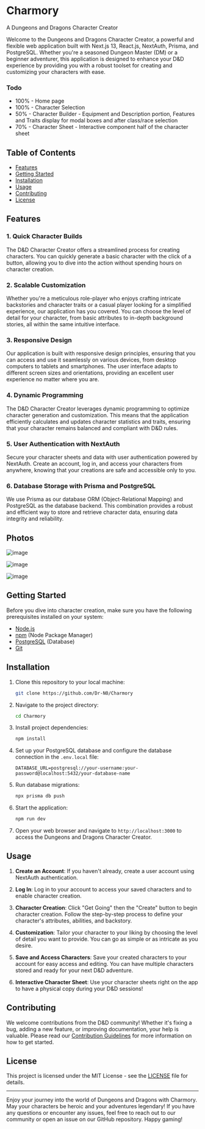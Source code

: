 # Charmory
A Dungeons and Dragons Character Creator

Welcome to the Dungeons and Dragons Character Creator, a powerful and flexible web application built with Next.js 13, React.js, NextAuth, Prisma, and PostgreSQL. Whether you're a seasoned Dungeon Master (DM) or a beginner adventurer, this application is designed to enhance your D&D experience by providing you with a robust toolset for creating and customizing your characters with ease.

### Todo
- 100% - Home page
- 100% - Character Selection
- 50% - Character Builder - Equipment and Description portion, Features and Traits display for modal boxes and after class/race selection
- 70% - Character Sheet - Interactive component half of the character sheet


## Table of Contents

- [Features](#features)
- [Getting Started](#getting-started)
- [Installation](#installation)
- [Usage](#usage)
- [Contributing](#contributing)
- [License](#license)

## Features

### 1. Quick Character Builds
The D&D Character Creator offers a streamlined process for creating characters. You can quickly generate a basic character with the click of a button, allowing you to dive into the action without spending hours on character creation.

### 2. Scalable Customization
Whether you're a meticulous role-player who enjoys crafting intricate backstories and character traits or a casual player looking for a simplified experience, our application has you covered. You can choose the level of detail for your character, from basic attributes to in-depth background stories, all within the same intuitive interface.

### 3. Responsive Design
Our application is built with responsive design principles, ensuring that you can access and use it seamlessly on various devices, from desktop computers to tablets and smartphones. The user interface adapts to different screen sizes and orientations, providing an excellent user experience no matter where you are.

### 4. Dynamic Programming
The D&D Character Creator leverages dynamic programming to optimize character generation and customization. This means that the application efficiently calculates and updates character statistics and traits, ensuring that your character remains balanced and compliant with D&D rules.

### 5. User Authentication with NextAuth
Secure your character sheets and data with user authentication powered by NextAuth. Create an account, log in, and access your characters from anywhere, knowing that your creations are safe and accessible only to you.

### 6. Database Storage with Prisma and PostgreSQL
We use Prisma as our database ORM (Object-Relational Mapping) and PostgreSQL as the database backend. This combination provides a robust and efficient way to store and retrieve character data, ensuring data integrity and reliability.

## Photos

![image](https://github.com/Dr-N0/Charmory/assets/15280703/2b90be9d-91a7-4209-9510-ce5dcf813334)

![image](https://github.com/Dr-N0/Charmory/assets/15280703/85429dd1-0bae-4db3-9e78-36349ec97750)

![image](https://github.com/Dr-N0/Charmory/assets/15280703/876c39f7-3737-4db9-b427-6c8ba4384bc6)

## Getting Started

Before you dive into character creation, make sure you have the following prerequisites installed on your system:

- [Node.js](https://nodejs.org/)
- [npm](https://www.npmjs.com/) (Node Package Manager)
- [PostgreSQL](https://www.postgresql.org/) (Database)
- [Git](https://git-scm.com/)

## Installation

1. Clone this repository to your local machine:

   ```bash
   git clone https://github.com/Dr-N0/Charmory
   ```

2. Navigate to the project directory:

   ```bash
   cd Charmory
   ```

3. Install project dependencies:

   ```bash
   npm install
   ```

4. Set up your PostgreSQL database and configure the database connection in the `.env.local` file:

   ```
   DATABASE_URL=postgresql://your-username:your-password@localhost:5432/your-database-name
   ```

5. Run database migrations:

   ```bash
   npx prisma db push
   ```

6. Start the application:

   ```bash
   npm run dev
   ```

7. Open your web browser and navigate to `http://localhost:3000` to access the Dungeons and Dragons Character Creator.

## Usage

1. **Create an Account**: If you haven't already, create a user account using NextAuth authentication.

2. **Log In**: Log in to your account to access your saved characters and to enable character creation.

3. **Character Creation**: Click "Get Going" then the "Create" button to begin character creation. Follow the step-by-step process to define your character's attributes, abilities, and backstory.

4. **Customization**: Tailor your character to your liking by choosing the level of detail you want to provide. You can go as simple or as intricate as you desire.

5. **Save and Access Characters**: Save your created characters to your account for easy access and editing. You can have multiple characters stored and ready for your next D&D adventure.

6. **Interactive Character Sheet**: Use your character sheets right on the app to have a physical copy during your D&D sessions!

## Contributing

We welcome contributions from the D&D community! Whether it's fixing a bug, adding a new feature, or improving documentation, your help is valuable. Please read our [Contribution Guidelines](CONTRIBUTING.md) for more information on how to get started.

## License

This project is licensed under the MIT License - see the [LICENSE](LICENSE) file for details.

---

Enjoy your journey into the world of Dungeons and Dragons with Charmory. May your characters be heroic and your adventures legendary! If you have any questions or encounter any issues, feel free to reach out to our community or open an issue on our GitHub repository. Happy gaming!


